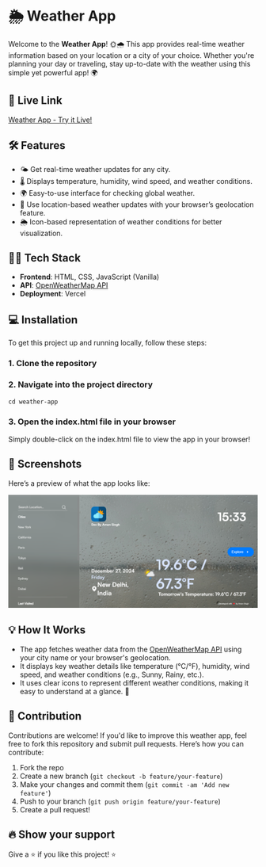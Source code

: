 # 🌦️ Weather App

Welcome to the **Weather App**! 🌞🌧️ This app provides real-time weather information based on your location or a city of your choice. Whether you're planning your day or traveling, stay up-to-date with the weather using this simple yet powerful app! 🌍

## 🔗 Live Link
[Weather App - Try it Live!](https://weather-app-beta-ashen-31.vercel.app/)

## 🛠️ Features
- 🌤️ Get real-time weather updates for any city.
- 🌡️ Displays temperature, humidity, wind speed, and weather conditions.
- 🌍 Easy-to-use interface for checking global weather.
- 📍 Use location-based weather updates with your browser’s geolocation feature.
- 🌦️ Icon-based representation of weather conditions for better visualization.
  
## 🧑‍💻 Tech Stack
- **Frontend**: HTML, CSS, JavaScript (Vanilla)
- **API**: [OpenWeatherMap API](https://openweathermap.org/api)
- **Deployment**: Vercel

## 💻 Installation

To get this project up and running locally, follow these steps:

### 1. Clone the repository

### 2. Navigate into the project directory
```
cd weather-app
```
### 3. Open the index.html file in your browser
Simply double-click on the index.html file to view the app in your browser!


## 🌟 Screenshots
Here’s a preview of what the app looks like:

![Weather App Screenshot](https://github.com/Amansingh0807/WeatherApp/blob/main/Screenshot%202024-12-27%20153728.png)  <!-- Replace with your actual screenshot -->

## 💡 How It Works
- The app fetches weather data from the [OpenWeatherMap API](https://openweathermap.org/api) using your city name or your browser's geolocation.
- It displays key weather details like temperature (°C/°F), humidity, wind speed, and weather conditions (e.g., Sunny, Rainy, etc.).
- It uses clear icons to represent different weather conditions, making it easy to understand at a glance. 🌈

## 🤖 Contribution
Contributions are welcome! If you'd like to improve this weather app, feel free to fork this repository and submit pull requests. Here’s how you can contribute:

1. Fork the repo
2. Create a new branch (`git checkout -b feature/your-feature`)
3. Make your changes and commit them (`git commit -am 'Add new feature'`)
4. Push to your branch (`git push origin feature/your-feature`)
5. Create a pull request!

## 🔥 Show your support
Give a ⭐ if you like this project! ⭐

